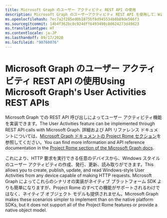 ```yaml
---
title: Microsoft Graph のユーザー アクティビティ REST API の使用
description: Microsoft Graph のユーザーアクティビティ REST API を使用して、Windows スタイルのユーザー アクティビティの作成、公開、更新、読み取りができます。
ms.openlocfilehash: 7ec7a2f285ed0b1875bf8d945534b8b89de566f3
ms.sourcegitcommit: 14b4f362bc0c924dff6493490c80624273d49d23
ms.translationtype: HT
ms.contentlocale: ja-JP
ms.lasthandoff: 09/17/2020
ms.locfileid: "90760076"
---
```

# <a name="using-microsoft-graphs-user-activities-rest-apis"></a><span data-ttu-id="283d7-103">Microsoft Graph のユーザー アクティビティ REST API の使用</span><span class="sxs-lookup"><span data-stu-id="283d7-103">Using Microsoft Graph's User Activities REST APIs</span></span>

<span data-ttu-id="283d7-104">Microsoft Graph での REST API 呼び出しによってユーザー アクティビティ機能を実装できます。</span><span class="sxs-lookup"><span data-stu-id="283d7-104">The User Activities feature can be implemented through REST API calls with Microsoft Graph.</span></span> <span data-ttu-id="283d7-105">詳細および API リファレンス ドキュメントについては、[Microsoft Graph ドキュメントの Project Rome セクション](https://developer.microsoft.com/graph/docs/api-reference/beta/resources/project_rome_overview#activities)を参照してください。</span><span class="sxs-lookup"><span data-stu-id="283d7-105">You can find more information and API reference documentation in the [Project Rome section of the Microsoft Graph docs](https://developer.microsoft.com/graph/docs/api-reference/beta/resources/project_rome_overview#activities).</span></span>

<span data-ttu-id="283d7-106">これにより、HTTP 要求を実行できる任意のデバイスから、Windows スタイルのユーザー アクティビティの作成、発行、更新、読み取りができます。</span><span class="sxs-lookup"><span data-stu-id="283d7-106">This allows you to create, publish, update, and read Windows-style User Activities from any device capable of making HTTP requests.</span></span> <span data-ttu-id="283d7-107">Microsoft Graph によってこれらのシナリオの実装がネイティブ プラットフォーム SDK よりも簡単になりますが、Project Rome のすべての機能がサポートされるわけではなく、ネイティブ オブジェクト モデルも提供されません。</span><span class="sxs-lookup"><span data-stu-id="283d7-107">Microsoft Graph makes these scenarios simpler to implement than on the native platform SDKs, but it does not support all of the Project Rome features or provide a native object model.</span></span>